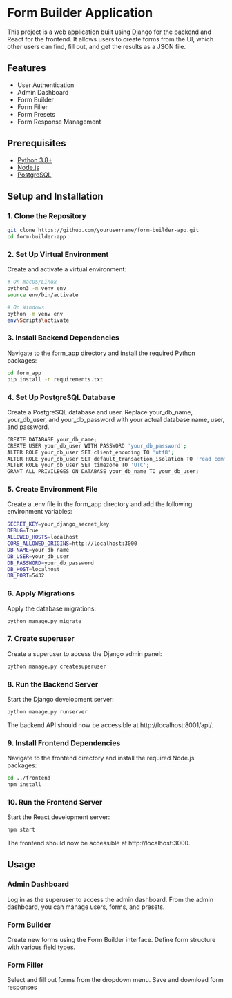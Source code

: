 # Form Builder Application

This project is a web application built using Django for the backend and React for the frontend. It allows users to create forms from the UI, which other users can find, fill out, and get the results as a JSON file.

## Features

- User Authentication
- Admin Dashboard
- Form Builder
- Form Filler
- Form Presets
- Form Response Management

## Prerequisites

- [Python 3.8+](https://www.python.org/downloads/)
- [Node.js](https://nodejs.org/en/download/)
- [PostgreSQL](https://www.postgresql.org/download/)

## Setup and Installation

### 1. Clone the Repository

```bash
git clone https://github.com/yourusername/form-builder-app.git
cd form-builder-app
```

### 2. Set Up Virtual Environment
Create and activate a virtual environment:

```bash
# On macOS/Linux
python3 -m venv env
source env/bin/activate

# On Windows
python -m venv env
env\Scripts\activate
```

### 3. Install Backend Dependencies
Navigate to the form_app directory and install the required Python packages:

```bash
cd form_app
pip install -r requirements.txt
```

### 4. Set Up PostgreSQL Database
Create a PostgreSQL database and user. Replace your_db_name, your_db_user, and your_db_password with your actual database name, user, and password.

```bash
CREATE DATABASE your_db_name;
CREATE USER your_db_user WITH PASSWORD 'your_db_password';
ALTER ROLE your_db_user SET client_encoding TO 'utf8';
ALTER ROLE your_db_user SET default_transaction_isolation TO 'read committed';
ALTER ROLE your_db_user SET timezone TO 'UTC';
GRANT ALL PRIVILEGES ON DATABASE your_db_name TO your_db_user;
```

### 5. Create Environment File
Create a .env file in the form_app directory and add the following environment variables:


```bash
SECRET_KEY=your_django_secret_key
DEBUG=True
ALLOWED_HOSTS=localhost
CORS_ALLOWED_ORIGINS=http://localhost:3000
DB_NAME=your_db_name
DB_USER=your_db_user
DB_PASSWORD=your_db_password
DB_HOST=localhost
DB_PORT=5432
```

### 6. Apply Migrations
Apply the database migrations:

```bash
python manage.py migrate
```

### 7. Create superuser
Create a superuser to access the Django admin panel:

```bash
python manage.py createsuperuser
```

### 8. Run the Backend Server
Start the Django development server:

```bash
python manage.py runserver
```
The backend API should now be accessible at http://localhost:8001/api/.

### 9. Install Frontend Dependencies
Navigate to the frontend directory and install the required Node.js packages:

```bash
cd ../frontend
npm install
```

### 10. Run the Frontend Server
Start the React development server:

```bash
npm start
```
The frontend should now be accessible at http://localhost:3000.

## Usage
### Admin Dashboard
Log in as the superuser to access the admin dashboard.
From the admin dashboard, you can manage users, forms, and presets.
### Form Builder
Create new forms using the Form Builder interface.
Define form structure with various field types.
### Form Filler
Select and fill out forms from the dropdown menu.
Save and download form responses